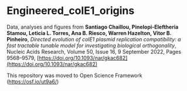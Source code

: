 # Engineered_colE1_origins
Data, analyses and figures from **Santiago Chaillou, Pinelopi-Eleftheria Stamou, Leticia L. Torres, Ana B. Riesco, Warren Hazelton, Vitor B. Pinheiro**, *Directed evolution of colE1 plasmid replication compatibility: a fast tractable tunable model for investigating biological orthogonality*, Nucleic Acids Research, Volume 50, Issue 16, 9 September 2022, Pages 9568–9579, [https://doi.org/10.1093/nar/gkac682](https://doi.org/10.1093/nar/gkac682)

This repository was moved to Open Science Framework (https://osf.io/ut9a6/)
